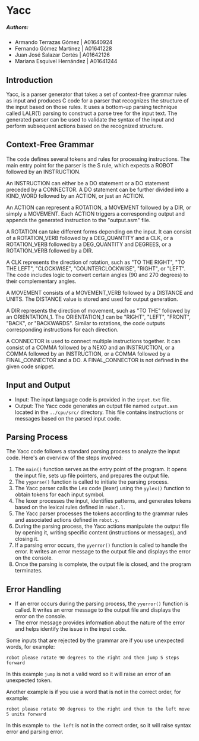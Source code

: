 # Yacc
##### Authors:
- Armando Terrazas Gómez | A01640924
- Fernando Gómez Martínez | A01641228
- Juan José Salazar Cortés | A01642126
- Mariana Esquivel Hernández | A01641244

## Introduction
Yacc, is a parser generator that takes a set of context-free grammar rules as input and produces C code for a parser that recognizes the structure of the input based on those rules. It uses a bottom-up parsing technique called LALR(1) parsing to construct a parse tree for the input text. The generated parser can be used to validate the syntax of the input and perform subsequent actions based on the recognized structure.

## Context-Free Grammar
The code defines several tokens and rules for processing instructions. The main entry point for the parser is the S rule, which expects a ROBOT followed by an INSTRUCTION.

An INSTRUCTION can either be a DO statement or a DO statement preceded by a CONNECTOR. A DO statement can be further divided into a KIND_WORD followed by an ACTION, or just an ACTION.

An ACTION can represent a ROTATION, a MOVEMENT followed by a DIR, or simply a MOVEMENT. Each ACTION triggers a corresponding output and appends the generated instruction to the "output.asm" file.

A ROTATION can take different forms depending on the input. It can consist of a ROTATION_VERB followed by a DEG_QUANTITY and a CLK, or a ROTATION_VERB followed by a DEG_QUANTITY and DEGREES, or a ROTATION_VERB followed by a DIR.

A CLK represents the direction of rotation, such as "TO THE RIGHT", "TO THE LEFT", "CLOCKWISE", "COUNTERCLOCKWISE", "RIGHT", or "LEFT". The code includes logic to convert certain angles (90 and 270 degrees) to their complementary angles.

A MOVEMENT consists of a MOVEMENT_VERB followed by a DISTANCE and UNITS. The DISTANCE value is stored and used for output generation.

A DIR represents the direction of movement, such as "TO THE" followed by an ORIENTATION_1. The ORIENTATION_1 can be "RIGHT", "LEFT", "FRONT", "BACK", or "BACKWARDS". Similar to rotations, the code outputs corresponding instructions for each direction.

A CONNECTOR is used to connect multiple instructions together. It can consist of a COMMA followed by a NEXO and an INSTRUCTION, or a COMMA followed by an INSTRUCTION, or a COMMA followed by a FINAL_CONNECTOR and a DO. A FINAL_CONNECTOR is not defined in the given code snippet.

## Input and Output

- Input: The input language code is provided in the `input.txt` file.
- Output: The Yacc code generates an output file named `output.asm` located in the `../cpu/src/` directory. This file contains instructions or messages based on the parsed input code.

## Parsing Process

The Yacc code follows a standard parsing process to analyze the input code. Here's an overview of the steps involved:

1. The `main()` function serves as the entry point of the program. It opens the input file, sets up file pointers, and prepares the output file.
2. The `yyparse()` function is called to initiate the parsing process.
3. The Yacc parser calls the Lex code (lexer) using the `yylex()` function to obtain tokens for each input symbol.
4. The lexer processes the input, identifies patterns, and generates tokens based on the lexical rules defined in `robot.l`.
5. The Yacc parser processes the tokens according to the grammar rules and associated actions defined in `robot.y`.
6. During the parsing process, the Yacc actions manipulate the output file by opening it, writing specific content (instructions or messages), and closing it.
7. If a parsing error occurs, the `yyerror()` function is called to handle the error. It writes an error message to the output file and displays the error on the console.
8. Once the parsing is complete, the output file is closed, and the program terminates.

## Error Handling

- If an error occurs during the parsing process, the `yyerror()` function is called. It writes an error message to the output file and displays the error on the console.
- The error message provides information about the nature of the error and helps identify the issue in the input code.

Some inputs that are rejected by the grammar are if you use unexpected words, for example:
```text
robot please rotate 90 degrees to the right and then jump 5 steps forward
```
In this example `jump` is not a valid word so it will raise an error of an unexpected token.

Another example is if you use a word that is not in the correct order, for example:
```text
robot please rotate 90 degrees to the right and then to the left move 5 units forward
```
In this example `to the left` is not in the correct order, so it will raise syntax error and parsing error.


